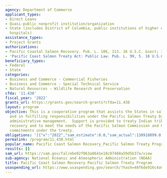 ```yaml
---
agency: Department of Commerce
applicant_types:
- Direct Loans
- Quasi-public nonprofit institution/organization
- State (includes District of Columbia, public institutions of higher education and
  hospitals)
assistance_types:
- Project Grants
authorizations:
- Pacific Coastal Salmon Recovery. Pub. L. 106, 113. 16 U.S.C. &sect; 3634.
- 'Pacific Coast Salmon Treaty Act: Public Law. Pub. L. 99, 5. 16 U.S.C. &sect; 3641.'
beneficiary_types:
- Federal
- State
categories:
- Business and Commerce - Commercial Fisheries
- Business and Commerce - Special Technical Service
- Natural Resources - Wildlife Research and Preservation
cfda: '11.438'
fiscal_year: '2022'
grants_url: https://grants.gov/search-grants?cfda=11.438
layout: program
objective: This is a cooperative program that assists the States in salmon restoration
  and in fulfilling responsibilities under the Pacific Salmon Treaty by providing
  administrative management.  Support is provided to treaty Indian tribes for salmon
  recovery and to meet the needs of the Pacific Salmon Commission and U.S. international
  commitments under the treaty.
obligations: '[{"x":"2022","sam_estimate":0.0,"sam_actual":130918099.0,"usa_spending_actual":130935981.29},{"x":"2023","sam_estimate":258765893.0,"sam_actual":0.0,"usa_spending_actual":111962264.0},{"x":"2024","sam_estimate":258765893.0,"sam_actual":0.0,"usa_spending_actual":166287202.0}]'
permalink: /program/11.438.html
popular_name: Pacific Coast Salmon Recovery_Pacific Salmon Treaty Program
results: []
sam_url: https://sam.gov/fal/ebe92f063a8641e18c07460a59d5b37a/view
sub-agency: National Oceanic and Atmospheric Administration (NOAA)
title: Pacific Coast Salmon Recovery Pacific Salmon Treaty Program
usaspending_url: https://www.usaspending.gov/search/?hash=48f6de916c4a9d5a62220cb50ee0a7ba
---
```

